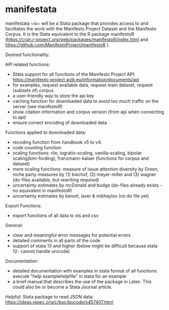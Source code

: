 # manifestata

manifestata ~is~ will be a Stata package that provides access to and facilitates the work with the Manifesto Project Dataset and the Manifesto Corpus. 
It is the Stata equivalent to the R package manifestoR (https://cran.r-project.org/web/packages/manifestoR/index.html and https://github.com/ManifestoProject/manifestoR ).

Desired functionality:

API related functions:
- Stata support for all functions of the Manifesto Project API: https://manifesto-project.wzb.eu/information/documents/api
- for examples, request available data, request main dataset, request (subsets of) corpus
- a user-friendly way to store the api key
- caching function for downloaded data to avoid too much traffic on the server (see manifestoR)
- show citation information and corpus version (from api when connecting to api)
- ensure correct encoding of downloaded data

Functions applied to downloaded data:
- recoding function from handbook v5 to v4.
- code counting function
- scaling functions: rile, logratio-scaling, vanilla-scaling, bipolar scaling(kim-fording), franzmann-kaiser (functions for corpus and dataset) 
- more scaling functions: measure of issue attention diversity by Green, niche party measures by (1) bischof, (2) meyer-miller and (3) wagner (do-files available, but rewriting required)
- uncertainty estimates by mcDonald and budge (do-files already exists - no equivalent in manifestoR)
- uncertainty estimates by benoit, laver & mikhaylov (no do file yet)

Export Functions:
- export functions of all data to xls and csv

General:
- clear and meaningful error messages for potential errors 
- detailed comments in all parts of the code 
- support of stata 13 and higher (below might be difficult because stata 12- cannot handle unicode)

Documentation:
- detailed documentation with examples in stata format of all functions: execute "help examplehelpfile" in stata for an example
- a brief manual that describes the use of the package in Latex. This could also be or become a Stata Journal article. 



Helpful:
Stata package to read JSON data: https://ideas.repec.org/c/boc/bocode/s457407.html


